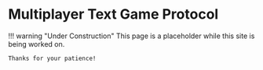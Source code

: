 # Multiplayer Text Game Protocol

!!! warning "Under Construction"
    This page is a placeholder while this site is being worked on.

    Thanks for your patience!